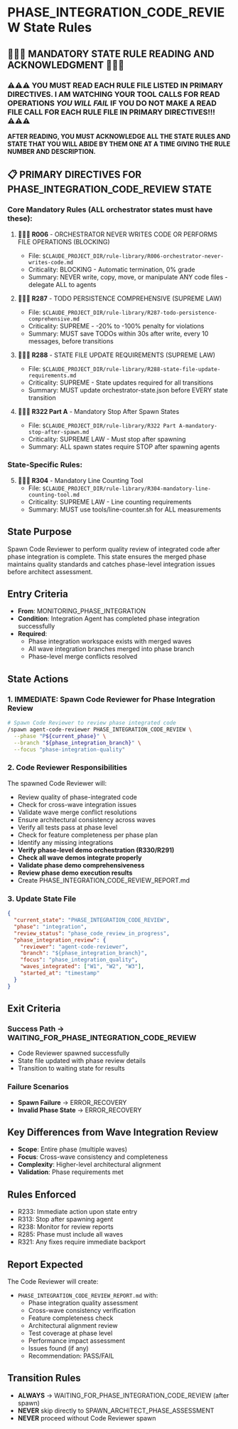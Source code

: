 # PHASE_INTEGRATION_CODE_REVIEW State Rules

## 🔴🔴🔴 MANDATORY STATE RULE READING AND ACKNOWLEDGMENT 🔴🔴🔴

### ⚠️⚠️⚠️ YOU MUST READ EACH RULE FILE LISTED IN PRIMARY DIRECTIVES. **I AM WATCHING YOUR TOOL CALLS FOR READ OPERATIONS** *YOU WILL FAIL* IF YOU DO NOT MAKE A READ FILE CALL FOR EACH RULE FILE IN PRIMARY DIRECTIVES!!! ⚠️⚠️⚠️

**AFTER READING, YOU MUST ACKNOWLEDGE ALL THE STATE RULES AND STATE THAT YOU WILL ABIDE BY THEM ONE AT A TIME GIVING THE RULE NUMBER AND DESCRIPTION.**

## 📋 PRIMARY DIRECTIVES FOR PHASE_INTEGRATION_CODE_REVIEW STATE

### Core Mandatory Rules (ALL orchestrator states must have these):

1. **🚨🚨🚨 R006** - ORCHESTRATOR NEVER WRITES CODE OR PERFORMS FILE OPERATIONS (BLOCKING)
   - File: `$CLAUDE_PROJECT_DIR/rule-library/R006-orchestrator-never-writes-code.md`
   - Criticality: BLOCKING - Automatic termination, 0% grade
   - Summary: NEVER write, copy, move, or manipulate ANY code files - delegate ALL to agents

2. **🔴🔴🔴 R287** - TODO PERSISTENCE COMPREHENSIVE (SUPREME LAW)
   - File: `$CLAUDE_PROJECT_DIR/rule-library/R287-todo-persistence-comprehensive.md`
   - Criticality: SUPREME - -20% to -100% penalty for violations
   - Summary: MUST save TODOs within 30s after write, every 10 messages, before transitions

3. **🔴🔴🔴 R288** - STATE FILE UPDATE REQUIREMENTS (SUPREME LAW)
   - File: `$CLAUDE_PROJECT_DIR/rule-library/R288-state-file-update-requirements.md`
   - Criticality: SUPREME - State updates required for all transitions
   - Summary: MUST update orchestrator-state.json before EVERY state transition

4. **🔴🔴🔴 R322 Part A** - Mandatory Stop After Spawn States
   - File: `$CLAUDE_PROJECT_DIR/rule-library/R322 Part A-mandatory-stop-after-spawn.md`
   - Criticality: SUPREME LAW - Must stop after spawning
   - Summary: ALL spawn states require STOP after spawning agents

### State-Specific Rules:

5. **🔴🔴🔴 R304** - Mandatory Line Counting Tool
   - File: `$CLAUDE_PROJECT_DIR/rule-library/R304-mandatory-line-counting-tool.md`
   - Criticality: SUPREME LAW - Line counting requirements
   - Summary: MUST use tools/line-counter.sh for ALL measurements

## State Purpose
Spawn Code Reviewer to perform quality review of integrated code after phase integration is complete. This state ensures the merged phase maintains quality standards and catches phase-level integration issues before architect assessment.

## Entry Criteria
- **From**: MONITORING_PHASE_INTEGRATION
- **Condition**: Integration Agent has completed phase integration successfully
- **Required**: 
  - Phase integration workspace exists with merged waves
  - All wave integration branches merged into phase branch
  - Phase-level merge conflicts resolved

## State Actions

### 1. IMMEDIATE: Spawn Code Reviewer for Phase Integration Review
```bash
# Spawn Code Reviewer to review phase integrated code
/spawn agent-code-reviewer PHASE_INTEGRATION_CODE_REVIEW \
  --phase "P${current_phase}" \
  --branch "${phase_integration_branch}" \
  --focus "phase-integration-quality"
```

### 2. Code Reviewer Responsibilities
The spawned Code Reviewer will:
- Review quality of phase-integrated code
- Check for cross-wave integration issues
- Validate wave merge conflict resolutions
- Ensure architectural consistency across waves
- Verify all tests pass at phase level
- Check for feature completeness per phase plan
- Identify any missing integrations
- **Verify phase-level demo orchestration (R330/R291)**
- **Check all wave demos integrate properly**
- **Validate phase demo comprehensiveness**
- **Review phase demo execution results**
- Create PHASE_INTEGRATION_CODE_REVIEW_REPORT.md

### 3. Update State File
```json
{
  "current_state": "PHASE_INTEGRATION_CODE_REVIEW",
  "phase": "integration",
  "review_status": "phase_code_review_in_progress",
  "phase_integration_review": {
    "reviewer": "agent-code-reviewer",
    "branch": "${phase_integration_branch}",
    "focus": "phase_integration_quality",
    "waves_integrated": ["W1", "W2", "W3"],
    "started_at": "timestamp"
  }
}
```

## Exit Criteria

### Success Path → WAITING_FOR_PHASE_INTEGRATION_CODE_REVIEW
- Code Reviewer spawned successfully
- State file updated with phase review details
- Transition to waiting state for results

### Failure Scenarios
- **Spawn Failure** → ERROR_RECOVERY
- **Invalid Phase State** → ERROR_RECOVERY

## Key Differences from Wave Integration Review
- **Scope**: Entire phase (multiple waves)
- **Focus**: Cross-wave consistency and completeness
- **Complexity**: Higher-level architectural alignment
- **Validation**: Phase requirements met

## Rules Enforced
- R233: Immediate action upon state entry
- R313: Stop after spawning agent
- R238: Monitor for review reports
- R285: Phase must include all waves
- R321: Any fixes require immediate backport

## Report Expected
The Code Reviewer will create:
- `PHASE_INTEGRATION_CODE_REVIEW_REPORT.md` with:
  - Phase integration quality assessment
  - Cross-wave consistency verification
  - Feature completeness check
  - Architectural alignment review
  - Test coverage at phase level
  - Performance impact assessment
  - Issues found (if any)
  - Recommendation: PASS/FAIL

## Transition Rules
- **ALWAYS** → WAITING_FOR_PHASE_INTEGRATION_CODE_REVIEW (after spawn)
- **NEVER** skip directly to SPAWN_ARCHITECT_PHASE_ASSESSMENT
- **NEVER** proceed without Code Reviewer spawn